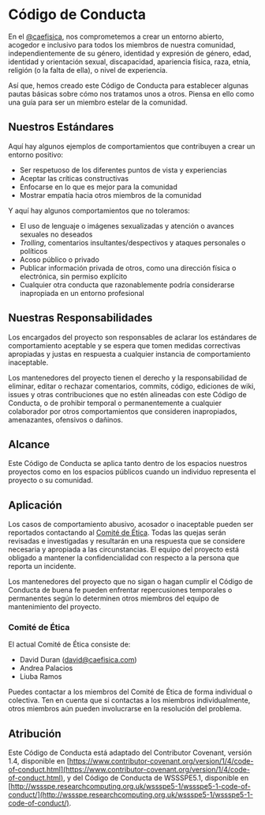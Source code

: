 # Código de Conducta

En el [@caefisica](https://linktr.ee/caefisica), nos comprometemos a crear un entorno abierto, acogedor e inclusivo para todos los miembros de nuestra comunidad, independientemente de su género, identidad y expresión de género, edad, identidad y orientación sexual, discapacidad, apariencia física, raza, etnia, religión (o la falta de ella), o nivel de experiencia.

Así que, hemos creado este Código de Conducta para establecer algunas pautas básicas sobre cómo nos tratamos unos a otros. Piensa en ello como una guía para ser un miembro estelar de la comunidad.

## Nuestros Estándares

Aquí hay algunos ejemplos de comportamientos que contribuyen a crear un entorno positivo:

- Ser respetuoso de los diferentes puntos de vista y experiencias
- Aceptar las críticas constructivas
- Enfocarse en lo que es mejor para la comunidad
- Mostrar empatía hacia otros miembros de la comunidad

Y aquí hay algunos comportamientos que no toleramos:

- El uso de lenguaje o imágenes sexualizadas y atención o avances sexuales no deseados
- *Trolling*, comentarios insultantes/despectivos y ataques personales o políticos
- Acoso público o privado
- Publicar información privada de otros, como una dirección física o electrónica, sin permiso explícito
- Cualquier otra conducta que razonablemente podría considerarse inapropiada en un entorno profesional

## Nuestras Responsabilidades

Los encargados del proyecto son responsables de aclarar los estándares de comportamiento aceptable y se espera que tomen medidas correctivas apropiadas y justas en respuesta a cualquier instancia de comportamiento inaceptable.

Los mantenedores del proyecto tienen el derecho y la responsabilidad de eliminar, editar o rechazar comentarios, commits, código, ediciones de wiki, issues y otras contribuciones que no estén alineadas con este Código de Conducta, o de prohibir temporal o permanentemente a cualquier colaborador por otros comportamientos que consideren inapropiados, amenazantes, ofensivos o dañinos.

## Alcance

Este Código de Conducta se aplica tanto dentro de los espacios nuestros proyectos como en los espacios públicos cuando un individuo representa el proyecto o su comunidad.

## Aplicación

Los casos de comportamiento abusivo, acosador o inaceptable pueden ser reportados contactando al [Comité de Ética](#comité-de-ética). Todas las quejas serán revisadas e investigadas y resultarán en una respuesta que se considere necesaria y apropiada a las circunstancias. El equipo del proyecto está obligado a mantener la confidencialidad con respecto a la persona que reporta un incidente.

Los mantenedores del proyecto que no sigan o hagan cumplir el Código de Conducta de buena fe pueden enfrentar repercusiones temporales o permanentes según lo determinen otros miembros del equipo de mantenimiento del proyecto.

### Comité de Ética

El actual Comité de Ética consiste de:

- David Duran ([david@caefisica.com](mailto:david@caefisica.com))
- Andrea Palacios
- Liuba Ramos

Puedes contactar a los miembros del Comité de Ética de forma individual o colectiva. Ten en cuenta que si contactas a los miembros individualmente, otros miembros aún pueden involucrarse en la resolución del problema.

## Atribución

Este Código de Conducta está adaptado del Contributor Covenant, versión 1.4, disponible en [https://www.contributor-covenant.org/version/1/4/code-of-conduct.html](https://www.contributor-covenant.org/version/1/4/code-of-conduct.html), y del Código de Conducta de WSSSPE5.1, disponible en [http://wssspe.researchcomputing.org.uk/wssspe5-1/wssspe5-1-code-of-conduct/](http://wssspe.researchcomputing.org.uk/wssspe5-1/wssspe5-1-code-of-conduct/).
